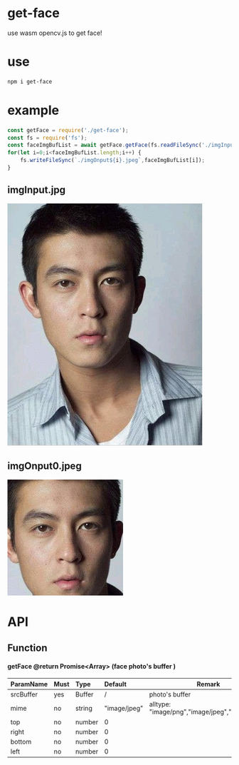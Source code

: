 # get-face
use wasm opencv.js to get face!

# use
```sh
npm i get-face
```

# example
```js
const getFace = require('./get-face');
const fs = require('fs');
const faceImgBufList = await getFace.getFace(fs.readFileSync('./imgInput.jpg'),'image/jpeg');
for(let i=0;i<faceImgBufList.length;i++) {
    fs.writeFileSync(`./imgOnput${i}.jpeg`,faceImgBufList[i]);
}
```
## imgInput.jpg
![imgInput.jpg](https://raw.githubusercontent.com/zy445566/get-face/master/imgInput.jpg)

## imgOnput0.jpeg
![imgOnput0.jpeg](https://raw.githubusercontent.com/zy445566/get-face/master/imgOnput0.jpeg)

# API
## Function
####  getFace @return Promise<Array<Buffer>> (face photo's buffer )
|ParamName |Must|Type|Default|Remark|
|:----    |:---|:----- |:----- |-----   |
|srcBuffer |yes  |Buffer |  / | photo's buffer  |
|mime |no  |string |  "image/jpeg"  |alltype: "image/png","image/jpeg","image/bmp" |
|top |no  |number |  0   |   |
|right |no  |number |  0   |   |
|bottom |no  |number |  0   |   |
|left |no  |number |  0   |   |